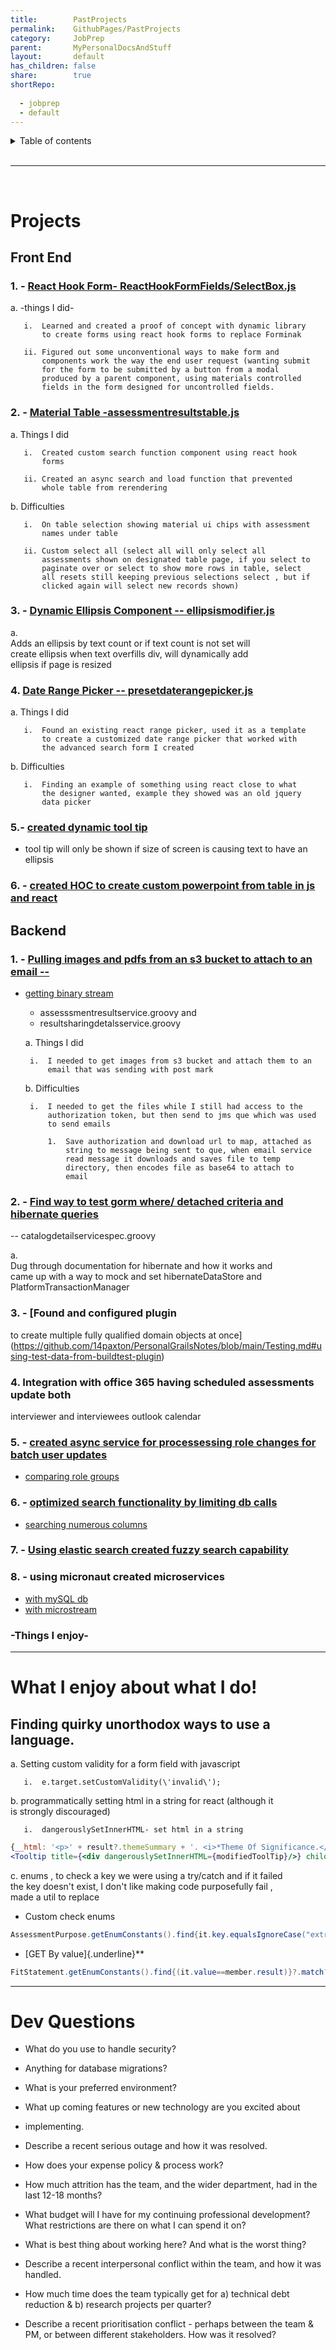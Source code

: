 ```yaml
---  
title:        PastProjects  
permalink:    GithubPages/PastProjects  
category:     JobPrep  
parent:       MyPersonalDocsAndStuff  
layout:       default  
has_children: false  
share:        true  
shortRepo:  
  
  - jobprep  
  - default  
---  
```

  
<details markdown="block">                
<summary>                
Table of contents                
</summary>                
{: .text-delta }                
1. TOC                
{:toc}                
</details>                
  
<br/>                
  
***                
  
<br/>                
  
# Projects  
  
## Front End  
  
### 1. - [React Hook Form- ReactHookFormFields/SelectBox.js](https://github.com/14paxton/ReactHookFormDynamicComponents)  
  
a. -things I did-  
  
       i.  Learned and created a proof of concept with dynamic library              
           to create forms using react hook forms to replace Forminak              
              
       ii. Figured out some unconventional ways to make form and              
           components work the way the end user request (wanting submit              
           for the form to be submitted by a button from a modal              
           produced by a parent component, using materials controlled              
           fields in the form designed for uncontrolled fields.              
  
### 2. - [Material Table -assessmentresultstable.js](https://github.com/14paxton/TableWithAsyncCall)  
  
a. Things I did  
  
       i.  Created custom search function component using react hook              
           forms              
              
       ii. Created an async search and load function that prevented              
           whole table from rerendering              
  
b. Difficulties  
  
       i.  On table selection showing material ui chips with assessment              
           names under table              
              
       ii. Custom select all (select all will only select all              
           assessments shown on designated table page, if you select to              
           paginate over or select to show more rows in table, select              
           all resets still keeping previous selections select , but if              
           clicked again will select new records shown)              
  
### 3. - [Dynamic Ellipsis Component -- ellipsismodifier.js](https://github.com/14paxton/DynamicEllipsis)  
  
a.          
Adds an ellipsis by text count or if text count is not set will              
create ellipsis when text overfills div, will dynamically add              
ellipsis if page is resized  
  
### 4. [Date Range Picker -- presetdaterangepicker.js](https://github.com/14paxton/DateRangePicker)  
  
a. Things I did  
  
       i.  Found an existing react range picker, used it as a template              
           to create a customized date range picker that worked with              
           the advanced search form I created              
  
b. Difficulties  
  
       i.  Finding an example of something using react close to what              
           the designer wanted, example they showed was an old jquery              
           data picker              
  
### 5.- [ created dynamic tool tip ](https://gist.github.com/14paxton/9c745874ec384add89c1908c73832594)  
  
- tool tip will only be shown if size of screen is causing text to have an ellipsis  
  
### 6. - [created HOC to create custom powerpoint from table in js and react](https://github.com/14paxton/TableToPowerPoint)  
  
## Backend  
  
### 1. - [Pulling images and pdfs from an s3 bucket to attach to an email --](https://gist.github.com/14paxton/1fa8f703b708b9488408c9217a83b3a9)  
  
- [getting binary stream](https://gist.github.com/14paxton/58da1e0c108fa527c5ec1a770eefa683)  
    - assesssmentresultservice.groovy and  
    - resultsharingdetalsservice.groovy  
  
  a. Things I did  
  
       i.  I needed to get images from s3 bucket and attach them to an              
           email that was sending with post mark              
  
  b. Difficulties  
  
       i.  I needed to get the files while I still had access to the              
           authorization token, but then send to jms que which was used              
           to send emails              
        
           1.  Save authorization and download url to map, attached as              
               string to message being sent to que, when email service              
               read message it downloads and saves file to temp              
               directory, then encodes file as base64 to attach to              
               email              
  
### 2. - [Find way to test gorm where/ detached criteria and hibernate queries](https://github.com/14paxton/PersonalGrailsNotes/blob/main/Testing.md#mocking-hibernate-used-to-test-methods-using-where-queriers--detached-criteria--criteria-builder)  
  
-- catalogdetailservicespec.groovy  
  
a.          
Dug through documentation for hibernate and how it works and              
came up with a way to mock and set hibernateDataStore and              
PlatformTransactionManager  
  
### 3. - [Found and configured plugin  
  
to create multiple fully qualified domain objects at once](https://github.com/14paxton/PersonalGrailsNotes/blob/main/Testing.md#using-test-data-from-buildtest-plugin)  
  
### 4. Integration with office 365 having scheduled assessments update both  
  
interviewer and interviewees outlook calendar  
  
### 5. - [created async service for processessing role changes for batch user updates](https://gist.github.com/14paxton/ef4f6e91fa7fa44015c41f26a1caf3ae)  
  
- [comparing role groups](https://gist.github.com/14paxton/b7ff93091f4db71beffb0a37140fa0f2)  
  
### 6. - [optimized search functionality by limiting db calls](https://gist.github.com/14paxton/b5a8d600dc4066010b4067bd8968f613)  
  
- [searching numerous columns](https://gist.github.com/14paxton/e72c14086f5d9a6a0c58dc8463b93561)  
  
### 7. - [Using elastic search created fuzzy search capability](https://github.com/14paxton/PersonalGrailsNotes/blob/main/ElasticSearch.md)  
  
### 8. - using micronaut created microservices  
  
- [with mySQL db](https://github.com/14paxton/micronaut_mysql_hibernate)  
- [with microstream](https://github.com/14paxton/micronaut_microstream)  
  
### -Things I enjoy-  
  
              
---        
  
# What I enjoy about what I do!  
  
## Finding quirky unorthodox ways to use a language.  
  
a. Setting custom validity for a form field with javascript  
  
       i.  e.target.setCustomValidity(\'invalid\');              
  
b. programmatically setting html in a string for react (although it              
is strongly discouraged)  
  
       i.  dangerouslySetInnerHTML- set html in a string              
  
```jsx              
{__html: '<p>' + result?.themeSummary + '. <i>*Theme Of Significance.</i></p>'}  
<Tooltip title={<div dangerouslySetInnerHTML={modifiedToolTip}/>} childrenDisplayStyle="inline">              
```              
  
c. enums , to check a key we were using a try/catch and if it failed              
the key doesn't exist, I don't like making code purposefully fail ,              
made a util to replace  
  
- Custom check enums  
  
```java              
AssessmentPurpose.getEnumConstants().find{it.key.equalsIgnoreCase("extrn")}?.value              
```              
  
- [GET By value]{.underline}**  
  
```java              
FitStatement.getEnumConstants().find{(it.value==member.result)}?.match?:member.result              
```              
  
              
---        
  
# Dev Questions  
  
- What do you use to handle security?  
  
- Anything for database migrations?  
  
- What is your preferred environment?  
  
- What up coming features or new technology are you excited about  
  
- implementing.  
  
- Describe a recent serious outage and how it was resolved.  
  
- How does your expense policy & process work?  
  
- How much attrition has the team, and the wider department, had in the last 12-18 months?  
  
- What budget will I have for my continuing professional development? What restrictions are there on what I can spend it on?  
  
- What is best thing about working here? And what is the worst thing?  
  
- Describe a recent interpersonal conflict within the team, and how it was handled.  
  
- How much time does the team typically get for a) technical debt reduction & b) research projects per quarter?  
  
- Describe a recent prioritisation conflict - perhaps between the team & PM, or between different stakeholders. How was it resolved?    